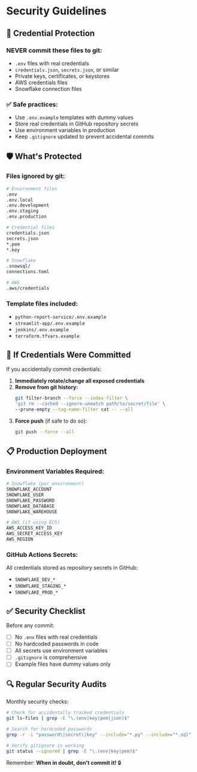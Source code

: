 # Security Guidelines

## 🔐 Credential Protection

### **NEVER commit these files to git:**
- `.env` files with real credentials
- `credentials.json`, `secrets.json`, or similar
- Private keys, certificates, or keystores
- AWS credentials files
- Snowflake connection files

### **✅ Safe practices:**
- Use `.env.example` templates with dummy values
- Store real credentials in GitHub repository secrets
- Use environment variables in production
- Keep `.gitignore` updated to prevent accidental commits

## 🛡️ What's Protected

### **Files ignored by git:**
```bash
# Environment files
.env
.env.local
.env.development
.env.staging
.env.production

# Credential files
credentials.json
secrets.json
*.pem
*.key

# Snowflake
.snowsql/
connections.toml

# AWS
.aws/credentials
```

### **Template files included:**
- `python-report-service/.env.example`
- `streamlit-app/.env.example`
- `jenkins/.env.example`
- `terraform.tfvars.example`

## 🚨 If Credentials Were Committed

If you accidentally commit credentials:

1. **Immediately rotate/change all exposed credentials**
2. **Remove from git history:**
   ```bash
   git filter-branch --force --index-filter \
   'git rm --cached --ignore-unmatch path/to/secret/file' \
   --prune-empty --tag-name-filter cat -- --all
   ```
3. **Force push** (if safe to do so):
   ```bash
   git push --force --all
   ```

## 📋 Production Deployment

### **Environment Variables Required:**
```bash
# Snowflake (per environment)
SNOWFLAKE_ACCOUNT
SNOWFLAKE_USER  
SNOWFLAKE_PASSWORD
SNOWFLAKE_DATABASE
SNOWFLAKE_WAREHOUSE

# AWS (if using ECS)
AWS_ACCESS_KEY_ID
AWS_SECRET_ACCESS_KEY
AWS_REGION
```

### **GitHub Actions Secrets:**
All credentials stored as repository secrets in GitHub:
- `SNOWFLAKE_DEV_*`
- `SNOWFLAKE_STAGING_*` 
- `SNOWFLAKE_PROD_*`

## ✅ Security Checklist

Before any commit:
- [ ] No `.env` files with real credentials
- [ ] No hardcoded passwords in code
- [ ] All secrets use environment variables
- [ ] `.gitignore` is comprehensive
- [ ] Example files have dummy values only

## 🔍 Regular Security Audits

Monthly security checks:
```bash
# Check for accidentally tracked credentials
git ls-files | grep -E "\.(env|key|pem|json)$"

# Search for hardcoded passwords
grep -r -i "password\|secret\|key" --include="*.py" --include="*.sql" .

# Verify gitignore is working
git status --ignored | grep -E "\.(env|key|pem)$"
```

Remember: **When in doubt, don't commit it!** 🔒